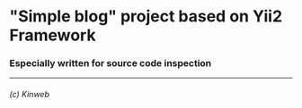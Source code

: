 # "Simple blog" project based on Yii2 Framework
### Especially written for source code inspection

---

###### (c) Kinweb